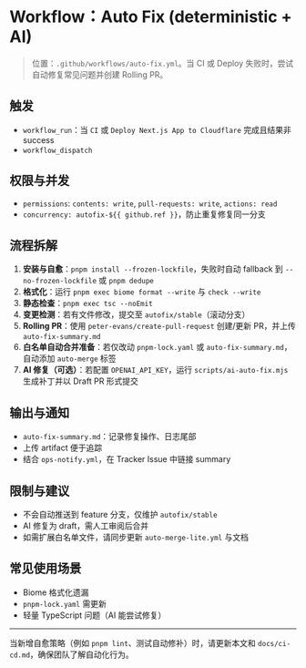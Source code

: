 # Workflow：Auto Fix (deterministic + AI)

> 位置：`.github/workflows/auto-fix.yml`。当 CI 或 Deploy 失败时，尝试自动修复常见问题并创建 Rolling PR。

## 触发
- `workflow_run`：当 `CI` 或 `Deploy Next.js App to Cloudflare` 完成且结果非 success
- `workflow_dispatch`

## 权限与并发
- `permissions`: `contents: write`, `pull-requests: write`, `actions: read`
- `concurrency: autofix-${{ github.ref }}`，防止重复修复同一分支

## 流程拆解
1. **安装与自愈**：`pnpm install --frozen-lockfile`，失败时自动 fallback 到 `--no-frozen-lockfile` 或 `pnpm dedupe`
2. **格式化**：运行 `pnpm exec biome format --write` 与 `check --write`
3. **静态检查**：`pnpm exec tsc --noEmit`
4. **变更检测**：若有文件修改，提交至 `autofix/stable`（滚动分支）
5. **Rolling PR**：使用 `peter-evans/create-pull-request` 创建/更新 PR，并上传 `auto-fix-summary.md`
6. **白名单自动合并准备**：若仅改动 `pnpm-lock.yaml` 或 `auto-fix-summary.md`，自动添加 `auto-merge` 标签
7. **AI 修复（可选）**：若配置 `OPENAI_API_KEY`，运行 `scripts/ai-auto-fix.mjs` 生成补丁并以 Draft PR 形式提交

## 输出与通知
- `auto-fix-summary.md`：记录修复操作、日志尾部
- 上传 artifact 便于追踪
- 结合 `ops-notify.yml`，在 Tracker Issue 中链接 summary

## 限制与建议
- 不会自动推送到 feature 分支，仅维护 `autofix/stable`
- AI 修复为 draft，需人工审阅后合并
- 如需扩展白名单文件，请同步更新 `auto-merge-lite.yml` 与文档

## 常见使用场景
- Biome 格式化遗漏
- `pnpm-lock.yaml` 需更新
- 轻量 TypeScript 问题（AI 能尝试修复）

---

当新增自愈策略（例如 `pnpm lint`、测试自动修补）时，请更新本文和 `docs/ci-cd.md`，确保团队了解自动化行为。
